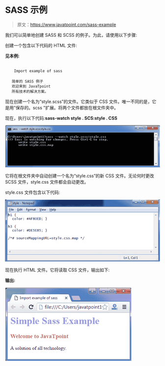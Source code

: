 # SASS 示例

> 原文：<https://www.javatpoint.com/sass-example>

我们可以简单地创建 SASS 和 SCSS 的例子。为此，请使用以下步骤:

创建一个包含以下代码的 HTML 文件:

**见本例:**

```sass

    Import example of sass

   简单的 SASS 例子
   欢迎来到 JavaTpoint
   所有技术的解决方案。

```

现在创建一个名为“style.scss”的文件。它类似于 CSS 文件。唯一不同的是，它是用”保存的。scss "扩展。将两个文件都放在根文件夹中。

现在，执行以下代码:**sass-watch style . SCS:style . CSS**

![SASS Instasll10](img/caf1df3c462f928b7912ad44cda3d9df.png)

它将在根文件夹中自动创建一个名为“style.css”的新 CSS 文件。无论何时更改 SCSS 文件，style.css 文件都会自动更改。

style.css 文件包含以下代码:

![SASS Instasll11](img/c29153ecdaacced5e39394ec8ec2eb24.png)

现在执行 HTML 文件。它将读取 CSS 文件，输出如下:

**输出:**

![SASS Instasll12](img/0bc0272b5a25dddb43af23714c610b3e.png)